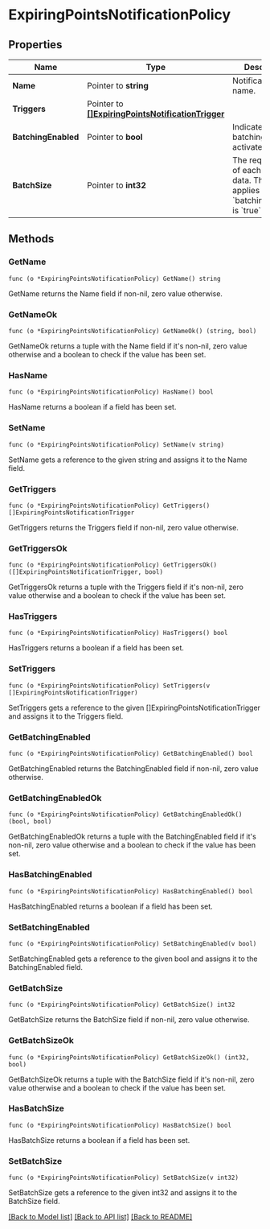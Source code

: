 # ExpiringPointsNotificationPolicy

## Properties

Name | Type | Description | Notes
------------ | ------------- | ------------- | -------------
**Name** | Pointer to **string** | Notification name. | 
**Triggers** | Pointer to [**[]ExpiringPointsNotificationTrigger**](ExpiringPointsNotificationTrigger.md) |  | 
**BatchingEnabled** | Pointer to **bool** | Indicates whether batching is activated. | [optional] [default to true]
**BatchSize** | Pointer to **int32** | The required size of each batch of data. This value applies only when &#x60;batchingEnabled&#x60; is &#x60;true&#x60;. | [optional] 

## Methods

### GetName

`func (o *ExpiringPointsNotificationPolicy) GetName() string`

GetName returns the Name field if non-nil, zero value otherwise.

### GetNameOk

`func (o *ExpiringPointsNotificationPolicy) GetNameOk() (string, bool)`

GetNameOk returns a tuple with the Name field if it's non-nil, zero value otherwise
and a boolean to check if the value has been set.

### HasName

`func (o *ExpiringPointsNotificationPolicy) HasName() bool`

HasName returns a boolean if a field has been set.

### SetName

`func (o *ExpiringPointsNotificationPolicy) SetName(v string)`

SetName gets a reference to the given string and assigns it to the Name field.

### GetTriggers

`func (o *ExpiringPointsNotificationPolicy) GetTriggers() []ExpiringPointsNotificationTrigger`

GetTriggers returns the Triggers field if non-nil, zero value otherwise.

### GetTriggersOk

`func (o *ExpiringPointsNotificationPolicy) GetTriggersOk() ([]ExpiringPointsNotificationTrigger, bool)`

GetTriggersOk returns a tuple with the Triggers field if it's non-nil, zero value otherwise
and a boolean to check if the value has been set.

### HasTriggers

`func (o *ExpiringPointsNotificationPolicy) HasTriggers() bool`

HasTriggers returns a boolean if a field has been set.

### SetTriggers

`func (o *ExpiringPointsNotificationPolicy) SetTriggers(v []ExpiringPointsNotificationTrigger)`

SetTriggers gets a reference to the given []ExpiringPointsNotificationTrigger and assigns it to the Triggers field.

### GetBatchingEnabled

`func (o *ExpiringPointsNotificationPolicy) GetBatchingEnabled() bool`

GetBatchingEnabled returns the BatchingEnabled field if non-nil, zero value otherwise.

### GetBatchingEnabledOk

`func (o *ExpiringPointsNotificationPolicy) GetBatchingEnabledOk() (bool, bool)`

GetBatchingEnabledOk returns a tuple with the BatchingEnabled field if it's non-nil, zero value otherwise
and a boolean to check if the value has been set.

### HasBatchingEnabled

`func (o *ExpiringPointsNotificationPolicy) HasBatchingEnabled() bool`

HasBatchingEnabled returns a boolean if a field has been set.

### SetBatchingEnabled

`func (o *ExpiringPointsNotificationPolicy) SetBatchingEnabled(v bool)`

SetBatchingEnabled gets a reference to the given bool and assigns it to the BatchingEnabled field.

### GetBatchSize

`func (o *ExpiringPointsNotificationPolicy) GetBatchSize() int32`

GetBatchSize returns the BatchSize field if non-nil, zero value otherwise.

### GetBatchSizeOk

`func (o *ExpiringPointsNotificationPolicy) GetBatchSizeOk() (int32, bool)`

GetBatchSizeOk returns a tuple with the BatchSize field if it's non-nil, zero value otherwise
and a boolean to check if the value has been set.

### HasBatchSize

`func (o *ExpiringPointsNotificationPolicy) HasBatchSize() bool`

HasBatchSize returns a boolean if a field has been set.

### SetBatchSize

`func (o *ExpiringPointsNotificationPolicy) SetBatchSize(v int32)`

SetBatchSize gets a reference to the given int32 and assigns it to the BatchSize field.


[[Back to Model list]](../README.md#documentation-for-models) [[Back to API list]](../README.md#documentation-for-api-endpoints) [[Back to README]](../README.md)


